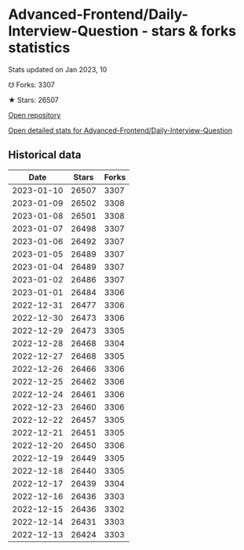 # Advanced-Frontend/Daily-Interview-Question - stars & forks statistics

Stats updated on Jan 2023, 10

☋ Forks: 3307

★ Stars: 26507

[Open repository](https://github.com/Advanced-Frontend/Daily-Interview-Question)

[Open detailed stats for Advanced-Frontend/Daily-Interview-Question](https://reviewgithub.com/rep/Advanced-Frontend/Daily-Interview-Question)

## Historical data
| Date | Stars | Forks |
|------|-------|-------|
| 2023-01-10 | 26507 | 3307 | 
| 2023-01-09 | 26502 | 3308 | 
| 2023-01-08 | 26501 | 3308 | 
| 2023-01-07 | 26498 | 3307 | 
| 2023-01-06 | 26492 | 3307 | 
| 2023-01-05 | 26489 | 3307 | 
| 2023-01-04 | 26489 | 3307 | 
| 2023-01-02 | 26486 | 3307 | 
| 2023-01-01 | 26484 | 3306 | 
| 2022-12-31 | 26477 | 3306 | 
| 2022-12-30 | 26473 | 3306 | 
| 2022-12-29 | 26473 | 3305 | 
| 2022-12-28 | 26468 | 3304 | 
| 2022-12-27 | 26468 | 3305 | 
| 2022-12-26 | 26466 | 3306 | 
| 2022-12-25 | 26462 | 3306 | 
| 2022-12-24 | 26461 | 3306 | 
| 2022-12-23 | 26460 | 3306 | 
| 2022-12-22 | 26457 | 3305 | 
| 2022-12-21 | 26451 | 3305 | 
| 2022-12-20 | 26450 | 3306 | 
| 2022-12-19 | 26449 | 3305 | 
| 2022-12-18 | 26440 | 3305 | 
| 2022-12-17 | 26439 | 3304 | 
| 2022-12-16 | 26436 | 3303 | 
| 2022-12-15 | 26436 | 3302 | 
| 2022-12-14 | 26431 | 3303 | 
| 2022-12-13 | 26424 | 3303 | 

